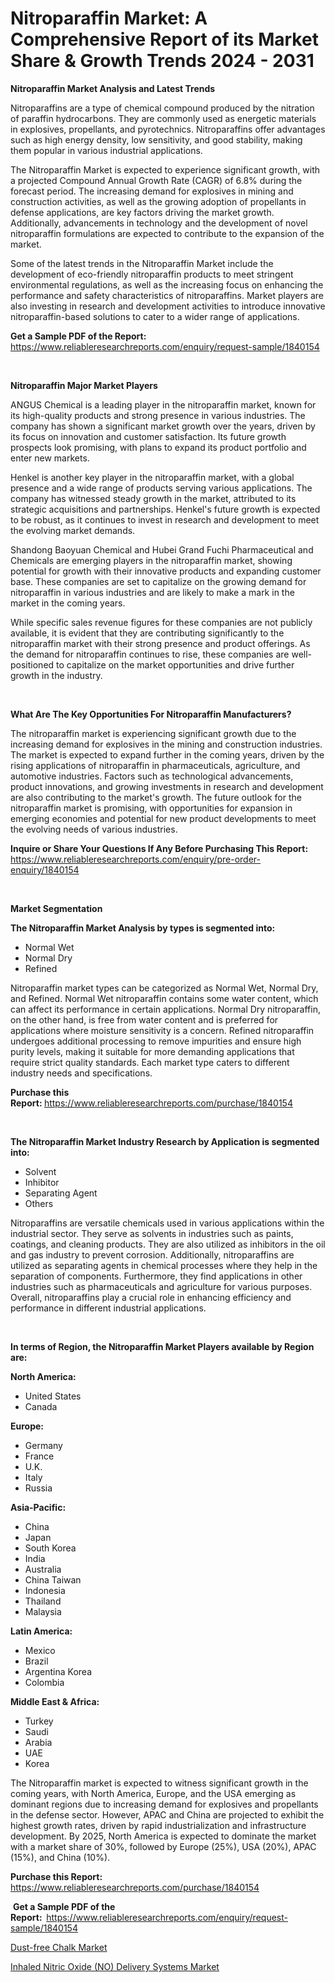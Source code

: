 <p><h1>Nitroparaffin Market: A Comprehensive Report of its Market Share & Growth Trends 2024 - 2031</h1></p><p><strong>Nitroparaffin Market Analysis and Latest Trends</strong></p>
<p><p>Nitroparaffins are a type of chemical compound produced by the nitration of paraffin hydrocarbons. They are commonly used as energetic materials in explosives, propellants, and pyrotechnics. Nitroparaffins offer advantages such as high energy density, low sensitivity, and good stability, making them popular in various industrial applications.</p><p>The Nitroparaffin Market is expected to experience significant growth, with a projected Compound Annual Growth Rate (CAGR) of 6.8% during the forecast period. The increasing demand for explosives in mining and construction activities, as well as the growing adoption of propellants in defense applications, are key factors driving the market growth. Additionally, advancements in technology and the development of novel nitroparaffin formulations are expected to contribute to the expansion of the market.</p><p>Some of the latest trends in the Nitroparaffin Market include the development of eco-friendly nitroparaffin products to meet stringent environmental regulations, as well as the increasing focus on enhancing the performance and safety characteristics of nitroparaffins. Market players are also investing in research and development activities to introduce innovative nitroparaffin-based solutions to cater to a wider range of applications.</p></p>
<p><strong>Get a Sample PDF of the Report:&nbsp;</strong> <a href="https://www.reliableresearchreports.com/enquiry/request-sample/1840154">https://www.reliableresearchreports.com/enquiry/request-sample/1840154</a></p>
<p>&nbsp;</p>
<p><strong>Nitroparaffin Major Market Players</strong></p>
<p><p>ANGUS Chemical is a leading player in the nitroparaffin market, known for its high-quality products and strong presence in various industries. The company has shown a significant market growth over the years, driven by its focus on innovation and customer satisfaction. Its future growth prospects look promising, with plans to expand its product portfolio and enter new markets.</p><p>Henkel is another key player in the nitroparaffin market, with a global presence and a wide range of products serving various applications. The company has witnessed steady growth in the market, attributed to its strategic acquisitions and partnerships. Henkel's future growth is expected to be robust, as it continues to invest in research and development to meet the evolving market demands.</p><p>Shandong Baoyuan Chemical and Hubei Grand Fuchi Pharmaceutical and Chemicals are emerging players in the nitroparaffin market, showing potential for growth with their innovative products and expanding customer base. These companies are set to capitalize on the growing demand for nitroparaffin in various industries and are likely to make a mark in the market in the coming years.</p><p>While specific sales revenue figures for these companies are not publicly available, it is evident that they are contributing significantly to the nitroparaffin market with their strong presence and product offerings. As the demand for nitroparaffin continues to rise, these companies are well-positioned to capitalize on the market opportunities and drive further growth in the industry.</p></p>
<p>&nbsp;</p>
<p><strong>What Are The Key Opportunities For Nitroparaffin Manufacturers?</strong></p>
<p><p>The nitroparaffin market is experiencing significant growth due to the increasing demand for explosives in the mining and construction industries. The market is expected to expand further in the coming years, driven by the rising applications of nitroparaffin in pharmaceuticals, agriculture, and automotive industries. Factors such as technological advancements, product innovations, and growing investments in research and development are also contributing to the market's growth. The future outlook for the nitroparaffin market is promising, with opportunities for expansion in emerging economies and potential for new product developments to meet the evolving needs of various industries.</p></p>
<p><strong>Inquire or Share Your Questions If Any Before Purchasing This Report:</strong> <a href="https://www.reliableresearchreports.com/enquiry/pre-order-enquiry/1840154">https://www.reliableresearchreports.com/enquiry/pre-order-enquiry/1840154</a></p>
<p>&nbsp;</p>
<p><strong>Market Segmentation</strong></p>
<p><strong>The Nitroparaffin Market Analysis by types is segmented into:</strong></p>
<p><ul><li>Normal Wet</li><li>Normal Dry</li><li>Refined</li></ul></p>
<p><p>Nitroparaffin market types can be categorized as Normal Wet, Normal Dry, and Refined. Normal Wet nitroparaffin contains some water content, which can affect its performance in certain applications. Normal Dry nitroparaffin, on the other hand, is free from water content and is preferred for applications where moisture sensitivity is a concern. Refined nitroparaffin undergoes additional processing to remove impurities and ensure high purity levels, making it suitable for more demanding applications that require strict quality standards. Each market type caters to different industry needs and specifications.</p></p>
<p><strong>Purchase this Report:&nbsp;</strong><a href="https://www.reliableresearchreports.com/purchase/1840154">https://www.reliableresearchreports.com/purchase/1840154</a></p>
<p>&nbsp;</p>
<p><strong>The Nitroparaffin Market Industry Research by Application is segmented into:</strong></p>
<p><ul><li>Solvent</li><li>Inhibitor</li><li>Separating Agent</li><li>Others</li></ul></p>
<p><p>Nitroparaffins are versatile chemicals used in various applications within the industrial sector. They serve as solvents in industries such as paints, coatings, and cleaning products. They are also utilized as inhibitors in the oil and gas industry to prevent corrosion. Additionally, nitroparaffins are utilized as separating agents in chemical processes where they help in the separation of components. Furthermore, they find applications in other industries such as pharmaceuticals and agriculture for various purposes. Overall, nitroparaffins play a crucial role in enhancing efficiency and performance in different industrial applications.</p></p>
<p>&nbsp;</p>
<p><strong>In terms of Region, the Nitroparaffin Market Players available by Region are:</strong></p>
<p>
    <p> <strong> North America: </strong>
        <ul>
            <li>United States</li>
            <li>Canada</li>
        </ul>
        </p> 
    <p> <strong> Europe: </strong>
        <ul>
            <li>Germany</li>
            <li>France</li>
            <li>U.K.</li>
            <li>Italy</li>
            <li>Russia</li>
        </ul>
        </p> 
    <p> <strong> Asia-Pacific: </strong>
        <ul>
            <li>China</li>
            <li>Japan</li>
            <li>South Korea</li>
            <li>India</li>
            <li>Australia</li>
            <li>China Taiwan</li>
            <li>Indonesia</li>
            <li>Thailand</li>
            <li>Malaysia</li>
        </ul>
        </p> 
    <p> <strong> Latin America: </strong>
        <ul>
            <li>Mexico</li>
            <li>Brazil</li>
            <li>Argentina Korea</li>
            <li>Colombia</li>
        </ul>
        </p> 
    <p> <strong> Middle East & Africa: </strong>
        <ul>
            <li>Turkey</li>
            <li>Saudi</li>
            <li>Arabia</li>
            <li>UAE</li>
            <li>Korea</li>
        </ul>
    </p>
    </p>
<p><p>The Nitroparaffin market is expected to witness significant growth in the coming years, with North America, Europe, and the USA emerging as dominant regions due to increasing demand for explosives and propellants in the defense sector. However, APAC and China are projected to exhibit the highest growth rates, driven by rapid industrialization and infrastructure development. By 2025, North America is expected to dominate the market with a market share of 30%, followed by Europe (25%), USA (20%), APAC (15%), and China (10%).</p></p>
<p><strong>Purchase this Report: </strong><a href="https://www.reliableresearchreports.com/purchase/1840154">https://www.reliableresearchreports.com/purchase/1840154</a></p>
<p>&nbsp;<strong>Get a Sample PDF of the Report:&nbsp;&nbsp;</strong><a href="https://www.reliableresearchreports.com/enquiry/request-sample/1840154">https://www.reliableresearchreports.com/enquiry/request-sample/1840154</a></p>
<p><strong></strong></p>
<p><p><a href="https://flame-sidecar-702.notion.site/Dust-free-Chalk-Market-Research-Report-Provides-Critical-Insights-that-can-help-Shape-Business-Devel-3767dcc7022d4950a026efeac7b6408c">Dust-free Chalk Market</a></p><p><a href="https://pretty-mail-caf.notion.site/Inhaled-Nitric-Oxide-NO-Delivery-Systems-Market-Size-and-Growth-Market-Segmentation-Regional-and-94c1f90403d343ca8d426f298e90b9bb">Inhaled Nitric Oxide (NO) Delivery Systems Market</a></p></p>
